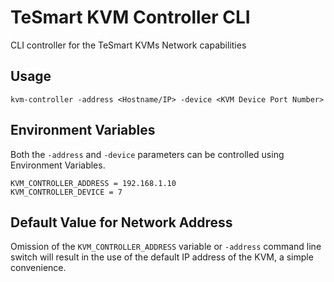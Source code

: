 # TeSmart KVM Controller CLI
CLI controller for the TeSmart KVMs Network capabilities


## Usage

    kvm-controller -address <Hostname/IP> -device <KVM Device Port Number>

## Environment Variables
Both the `-address` and `-device` parameters can be controlled using
Environment Variables.

    KVM_CONTROLLER_ADDRESS = 192.168.1.10
    KVM_CONTROLLER_DEVICE = 7

## Default Value for Network Address
Omission of the `KVM_CONTROLLER_ADDRESS` variable or `-address` command line switch
will result in the use of the default IP address of the KVM, a simple convenience.

